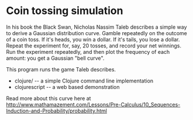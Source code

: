 Coin tossing simulation
=======================

In his book the Black Swan, Nicholas Nassim Taleb describes
a simple way to derive a Gaussian distribution curve. Gamble
repeatedly on the outcome of a coin toss. If it's heads, you
win a dollar. If it's tails, you lose a dollar. Repeat the
experiment for, say, 20 tosses, and record your net winnings.
Run the experiment repeatedly, and then plot the frequency
of each amount: you get a Gaussian "bell curve".

This program runs the game Taleb describes.

* clojure/ -- a simple Clojure command line implementation
* clojurescript -- a web based demonstration

Read more about this curve here at
http://www.mathamazement.com/Lessons/Pre-Calculus/10_Sequences-Induction-and-Probability/probability.html
